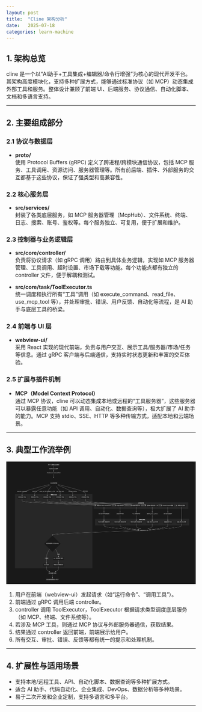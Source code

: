 ```yaml
---
layout: post
title:  "Cline 架构分析"
date:   2025-07-18
categories: learn-machine
---
```

## 1. 架构总览
cline 是一个以“AI助手+工具集成+编辑器/命令行增强”为核心的现代开发平台。其架构高度模块化，支持多种扩展方式，能够通过标准协议（如 MCP）动态集成外部工具和服务。整体设计兼顾了前端 UI、后端服务、协议通信、自动化脚本、文档和多语言支持。

---
## 2. 主要组成部分
### 2.1 协议与数据层

- **proto/**  
  使用 Protocol Buffers (gRPC) 定义了跨进程/跨模块通信协议，包括 MCP 服务、工具调用、资源访问、服务器管理等。所有前后端、插件、外部服务的交互都基于这些协议，保证了强类型和高兼容性。
### 2.2 核心服务层

- **src/services/**  
  封装了各类底层服务，如 MCP 服务器管理（McpHub）、文件系统、终端、日志、搜索、账号、鉴权等。每个服务独立、可复用，便于扩展和维护。
### 2.3 控制器与业务逻辑层

- **src/core/controller/**  
  负责将协议请求（如 gRPC 调用）路由到具体业务逻辑，实现如 MCP 服务器管理、工具调用、超时设置、市场下载等功能。每个功能点都有独立的 controller 文件，便于解耦和测试。

- **src/core/task/ToolExecutor.ts**  
  统一调度和执行所有“工具”调用（如 execute_command、read_file、use_mcp_tool 等），并处理审批、错误、用户反馈、自动化等流程，是 AI 助手与底层工具的桥梁。
### 2.4 前端与 UI 层

- **webview-ui/**  
  采用 React 实现的现代前端，负责与用户交互、展示工具/服务器/市场/任务等信息。通过 gRPC 客户端与后端通信，支持实时状态更新和丰富的交互体验。
### 2.5 扩展与插件机制

- **MCP（Model Context Protocol）**  
  通过 MCP 协议，cline 可以动态集成本地或远程的“工具服务器”，这些服务器可以暴露任意功能（如 API 调用、自动化、数据查询等），极大扩展了 AI 助手的能力。MCP 支持 stdio、SSE、HTTP 等多种传输方式，适配本地和云端场景。

---
## 3. 典型工作流举例
![L流程图](/images/12.png)

1. 用户在前端（webview-ui）发起请求（如“运行命令”、“调用工具”）。
2. 前端通过 gRPC 调用后端 controller。
3. controller 调用 ToolExecutor，ToolExecutor 根据请求类型调度底层服务（如 MCP、终端、文件系统等）。
4. 若涉及 MCP 工具，则通过 MCP 协议与外部服务器通信，获取结果。
5. 结果通过 controller 返回前端，前端展示给用户。
6. 所有交互、审批、错误、反馈等都有统一的提示和处理机制。

---
## 4. 扩展性与适用场景

- 支持本地/远程工具、API、自动化脚本、数据查询等多种扩展方式。
- 适合 AI 助手、代码自动化、企业集成、DevOps、数据分析等多种场景。
- 易于二次开发和企业定制，支持多语言和多平台。

---
